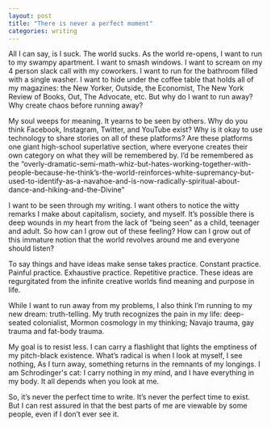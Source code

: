 ```yaml
---
layout: post
title: "There is never a perfect moment"
categories: writing 
---
```

All I can say, is I suck. The world sucks. As the world re-opens, I want to run to my swampy apartment. I want to smash windows. I want to scream on my 4 person slack call with my coworkers. I want to run for the bathroom filled with a single washer. I want to hide under the coffee table that holds all of my magazines: the New Yorker, Outside, the Economist, The New York Review of Books, Out, The Advocate, etc. But why do I want to run away? Why create chaos before running away?

My soul weeps for meaning. It yearns to be seen by others. Why do you think Facebook, Instagram, Twitter, and YouTube exist? Why is it okay to use technology to share stories on all of these platforms? Are these platforms one giant high-school superlative section, where everyone creates their own category on what they will be remembered by. I’d be remembered as the “overly-dramatic-semi-math-whiz-but-hates-working-together-with-people-because-he-think’s-the-world-reinforces-white-supremancy-but-used-to-identify-as-a-navahoe-and-is-now-radically-spiritual-about-dance-and-hiking-and-the-Divine”

I want to be seen through my writing. I want others to notice the witty remarks I make about capitalism, society, and myself. It’s possible there is deep wounds in my heart from the lack of “being seen” as a child, teenager and adult. So how can I grow out of these feeling? How can I grow out of this immature notion that the world revolves around me and everyone should listen? 

To say things and have ideas make sense takes practice. Constant practice. Painful practice. Exhaustive practice. Repetitive practice. These ideas are regurgitated from the infinite creative worlds find meaning and purpose in life. 

While I want to run away from my problems, I also think I’m running to my new dream: truth-telling. My truth recognizes the pain in my life: deep-seated colonialist, Mormon cosmology in my thinking; Navajo trauma, gay trauma and fat-body trauma.

My goal is to resist less. I can carry a flashlight that lights the emptiness of my pitch-black existence. What’s radical is when I look at myself, I see nothing, As I turn away, something returns in the remnants of my longings. I am Schrodinger's cat: I carry nothing in my mind, and I have everything in my body. It all depends when you look at me.

So, it’s never the perfect time to write. It’s never the perfect time to exist. But I can rest assured in that the best parts of me are viewable by some people, even if I don’t ever see it.